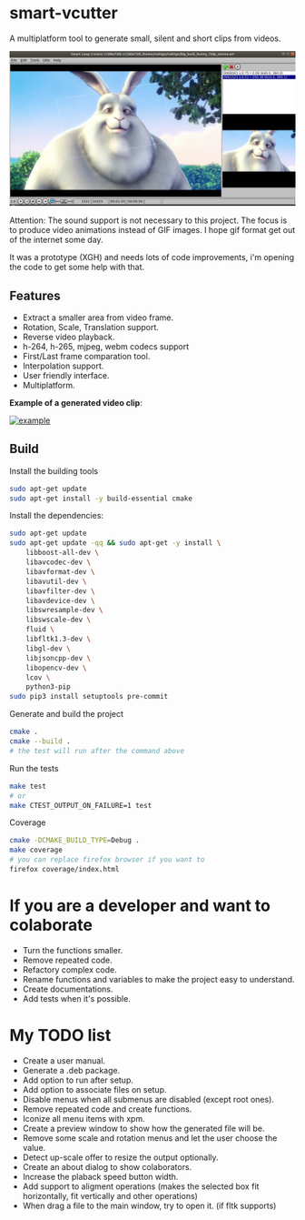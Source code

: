 # smart-vcutter
A multiplatform tool to generate small, silent and short clips from videos.

![Ubuntu screenshot](https://raw.githubusercontent.com/rodjjo/smart-vcutter/master/docs/images/ubuntu-screen-shot.png)

Attention: The sound support is not necessary to this project. The focus is to produce video animations instead of GIF images. I hope gif format get out of the internet some day.

It was a prototype (XGH) and needs lots of code improvements, i'm opening the code to get some help with that.

## Features

* Extract a smaller area from video frame.
* Rotation, Scale, Translation support.
* Reverse video playback.
* h-264, h-265, mjpeg, webm codecs support
* First/Last frame comparation tool.
* Interpolation support.
* User friendly interface.
* Multiplatform.

**Example of a generated video clip**:

[![example](http://img.youtube.com/vi/7MCendkxo1I/0.jpg)](http://www.youtube.com/watch?v=7MCendkxo1I)

## Build

Install the building tools

```bash
sudo apt-get update
sudo apt-get install -y build-essential cmake
```

Install the dependencies:

```bash
sudo apt-get update
sudo apt-get update -qq && sudo apt-get -y install \
    libboost-all-dev \
    libavcodec-dev \
    libavformat-dev \
    libavutil-dev \
    libavfilter-dev \
    libavdevice-dev \
    libswresample-dev \
    libswscale-dev \
    fluid \
    libfltk1.3-dev \
    libgl-dev \
    libjsoncpp-dev \
    libopencv-dev \
    lcov \
    python3-pip
sudo pip3 install setuptools pre-commit
```

Generate and build the project

```bash
cmake .
cmake --build .
# the test will run after the command above
```

Run the tests
```bash
make test
# or
make CTEST_OUTPUT_ON_FAILURE=1 test
```

Coverage
```bash
cmake -DCMAKE_BUILD_TYPE=Debug .
make coverage
# you can replace firefox browser if you want to
firefox coverage/index.html
```

# If you are a developer and want to colaborate

* Turn the functions smaller.
* Remove repeated code.
* Refactory complex code.
* Rename functions and variables to make the project easy to understand.
* Create documentations.
* Add tests when it's possible.

# My TODO list

* Create a user manual.
* Generate a .deb package.
* Add option to run after setup.
* Add option to associate files on setup.
* Disable menus when all submenus are disabled (except root ones).
* Remove repeated code and create functions.
* Iconize all menu items with xpm.
* Create a preview window to show how the generated file will be.
* Remove some scale and rotation menus and let the user choose the value.
* Detect up-scale offer to resize the output optionally.
* Create an about dialog to show colaborators.
* Increase the plaback speed button width.
* Add support to aligment operations (makes the selected box fit horizontally, fit vertically and other operations)
* When drag a file to the main window, try to open it. (if fltk supports)

